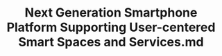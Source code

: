 ---
title: "Next Generation Smartphone Platform Supporting User-centered Smart Spaces and Services.md"
funding: "National Research Foundation, Republic of Korea"
startDate: 2013-03
endDate: 2014-10
description:
thumbnail:
---